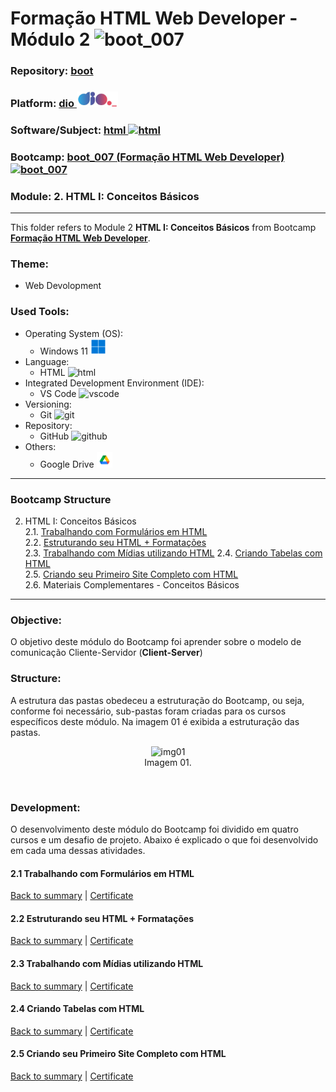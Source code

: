 # Formação HTML Web Developer - Módulo 2   <img src="./0-aux/logo_boot.png" alt="boot_007" width="auto" height="45">

### Repository: [boot](../../../../)   
### Platform: <a href="../../../">dio   <img src="https://github.com/PedroHeeger/main/blob/main/0-aux/logos/plataforma/dio.jpeg" alt="dio" width="auto" height="25"></a>   
### Software/Subject: <a href="../../">html   <img src="https://cdn.jsdelivr.net/gh/devicons/devicon/icons/html5/html5-original.svg" alt="html" width="auto" height="25"></a>
### Bootcamp: <a href="../">boot_007 (Formação HTML Web Developer)   <img src="./0-aux/logo_boot.png" alt="boot_007" width="auto" height="25"></a>
### Module: 2. HTML I: Conceitos Básicos 

---

This folder refers to Module 2 **HTML I: Conceitos Básicos** from Bootcamp [**Formação HTML Web Developer**](../).

### Theme:
- Web Devolopment

### Used Tools:
- Operating System (OS): 
  - Windows 11 <img src="https://github.com/PedroHeeger/main/blob/main/0-aux/logos/software/windows11.png" alt="windows11" width="auto" height="25">
- Language:
  - HTML <img src="https://cdn.jsdelivr.net/gh/devicons/devicon/icons/html5/html5-original.svg" alt="html" width="auto" height="25">
- Integrated Development Environment (IDE):
  - VS Code   <img src="https://cdn.jsdelivr.net/gh/devicons/devicon/icons/vscode/vscode-original.svg" alt="vscode" width="auto" height="25">
- Versioning: 
  - Git   <img src="https://cdn.jsdelivr.net/gh/devicons/devicon/icons/git/git-original.svg" alt="git" width="auto" height="25">
- Repository:
  - GitHub   <img src="https://cdn.jsdelivr.net/gh/devicons/devicon/icons/github/github-original.svg" alt="github" width="auto" height="25">
- Others:
  - Google Drive <img src="https://github.com/PedroHeeger/main/blob/main/0-aux/logos/software/google_drive.png" width="auto" height="25">

---

### Bootcamp Structure
2. HTML I: Conceitos Básicos   
  2.1. <a href="#item2.1">Trabalhando com Formulários em HTML</a>  
  2.2. <a href="#item2.2">Estruturando seu HTML + Formatações</a>   
  2.3. <a href="#item2.3">Trabalhando com Mídias utilizando HTML</a> 
  2.4. <a href="#item2.4">Criando Tabelas com HTML</a>   
  2.5. <a href="#item2.5">Criando seu Primeiro Site Completo com HTML</a>   
  2.6. Materiais Complementares - Conceitos Básicos  

---

### Objective:
O objetivo deste módulo do Bootcamp foi aprender sobre o modelo de comunicação Cliente-Servidor (**Client-Server**)

### Structure:
A estrutura das pastas obedeceu a estruturação do Bootcamp, ou seja, conforme foi necessário, sub-pastas foram criadas para os cursos específicos deste módulo. Na imagem 01 é exibida a estruturação das pastas. 

<div align="Center"><figure>
    <img src="./0-aux/img01.PNG" alt="img01"><br>
    <figcaption>Imagem 01.</figcaption>
</figure></div><br>

### Development:
O desenvolvimento deste módulo do Bootcamp foi dividido em quatro cursos e um desafio de projeto. Abaixo é explicado o que foi desenvolvido em cada uma dessas atividades.

<a name="item2.1"><h4>2.1 Trabalhando com Formulários em HTML</h4></a>[Back to summary](#item2) | <a href="https://github.com/PedroHeeger/main/blob/main/cert_ti/04-curso/os/virtualization/docker/(23-08-17)%20Introdu%C3%A7%C3%A3o%20e%20Laborat%C3%B3rio%20Virtual%20PH%20DIO.pdf">Certificate</a>







<a name="item2.2"><h4>2.2 Estruturando seu HTML + Formatações</h4></a>[Back to summary](#item2) | <a href="https://github.com/PedroHeeger/main/blob/main/cert_ti/04-curso/os/virtualization/docker/(23-08-17)%20Introdu%C3%A7%C3%A3o%20e%20Laborat%C3%B3rio%20Virtual%20PH%20DIO.pdf">Certificate</a>






<a name="item2.3"><h4>2.3 Trabalhando com Mídias utilizando HTML</h4></a>[Back to summary](#item2) | <a href="https://github.com/PedroHeeger/main/blob/main/cert_ti/04-curso/os/virtualization/docker/(23-08-17)%20Introdu%C3%A7%C3%A3o%20e%20Laborat%C3%B3rio%20Virtual%20PH%20DIO.pdf">Certificate</a>






<a name="item2.4"><h4>2.4 Criando Tabelas com HTML</h4></a>[Back to summary](#item2) | <a href="https://github.com/PedroHeeger/main/blob/main/cert_ti/04-curso/os/virtualization/docker/(23-08-17)%20Introdu%C3%A7%C3%A3o%20e%20Laborat%C3%B3rio%20Virtual%20PH%20DIO.pdf">Certificate</a>






<a name="item2.5"><h4>2.5 Criando seu Primeiro Site Completo com HTML</h4></a>[Back to summary](#item2) | <a href="https://github.com/PedroHeeger/main/blob/main/cert_ti/04-curso/os/virtualization/docker/(23-08-17)%20Introdu%C3%A7%C3%A3o%20e%20Laborat%C3%B3rio%20Virtual%20PH%20DIO.pdf">Certificate</a>